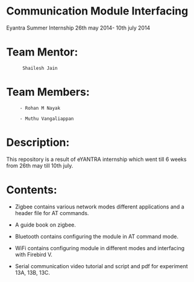 Communication Module Interfacing
==========================================

Eyantra Summer Internship 26th may 2014- 10th july 2014

Team Mentor:
=============

	      Shailesh Jain

Team Members: 
=============

	     - Rohan M Nayak

	     - Muthu Vangaliappan

Description: 
=============

This repository is a result of eYANTRA internship which went till 6 weeks from 26th may till 10th july.


Contents:
=============

 -  Zigbee contains various network modes different applications and a header file for AT commands.
 
 -  A guide book on zigbee. 

 -  Bluetooth contains configuring the module in AT command mode.

 -  WiFi contains configuring module in different modes and interfacing with Firebird V.
 
 -  Serial communication video tutorial and script and pdf for experiment 13A, 13B, 13C.
